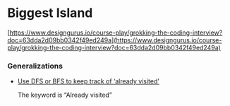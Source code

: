# Biggest Island

[https://www.designgurus.io/course-play/grokking-the-coding-interview?doc=63dda2d09bb0342f49ed249a](https://www.designgurus.io/course-play/grokking-the-coding-interview?doc=63dda2d09bb0342f49ed249a)

### Generalizations

- [Use DFS or BFS to keep track of ‘already visited’](../Techniques%204144140dcb42461fba9223a7a967195d/Use%20DFS%20or%20BFS%20to%20keep%20track%20of%20%E2%80%98already%20visited%E2%80%99%20ab91b0d268414367bd8beb4adfd6324b.md)
    
    The keyword is “Already visited”